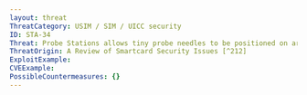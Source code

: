 ```yaml
---
layout: threat
ThreatCategory: USIM / SIM / UICC security
ID: STA-34
Threat: Probe Stations allows tiny probe needles to be positioned on arbitrary wires on a naked chip to create new channels to the outside world. All data exchange between the between the CPU and the memories can be tapped and it is possible to retrieve full running program code and program data including keys.
ThreatOrigin: A Review of Smartcard Security Issues [^212]
ExploitExample:
CVEExample:
PossibleCountermeasures: {}
---
```

